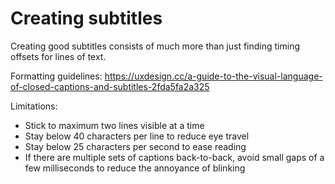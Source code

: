 # Creating subtitles

Creating good subtitles consists of much more than just finding timing offsets for lines of text.

Formatting guidelines: https://uxdesign.cc/a-guide-to-the-visual-language-of-closed-captions-and-subtitles-2fda5fa2a325

Limitations:
- Stick to maximum two lines visible at a time
- Stay below 40 characters per line to reduce eye travel
- Stay below 25 characters per second to ease reading
- If there are multiple sets of captions back-to-back, avoid small gaps of a few milliseconds to reduce the annoyance of blinking

